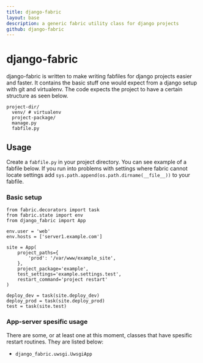 ```yaml
---
title: django-fabric 
layout: base
description: a generic fabric utility class for django projects
github: django-fabric
---
```


# django-fabric
django-fabric is written to make writing fabfiles for django projects easier and faster.
It contains the basic stuff one would expect from a django setup with git and virtualenv. The code
expects the project to have a certain structure as seen below.

    project-dir/
      venv/ # virtualenv
      project-package/
      manage.py
      fabfile.py

## Usage

Create a `fabfile.py` in your project directory. You can see example of a fabfile below. If you 
run into problems with settings where fabric cannot locate settings add 
`sys.path.append(os.path.dirname(__file__))` to your fabfile.

### Basic setup

    from fabric.decorators import task
    from fabric.state import env
    from django_fabric import App

    env.user = 'web'
    env.hosts = ['server1.example.com']

    site = App(
        project_paths={
            'prod': '/var/www/example_site',
        },
        project_package='example',
        test_settings='example.settings.test',
        restart_command='project restart'
    )

    deploy_dev = task(site.deploy_dev)
    deploy_prod = task(site.deploy_prod)
    test = task(site.test)

### App-server spesific usage
There are some, or at least one at this moment, classes that have spesific restart routines. They
are listed below:

* `django_fabric.uwsgi.UwsgiApp`
